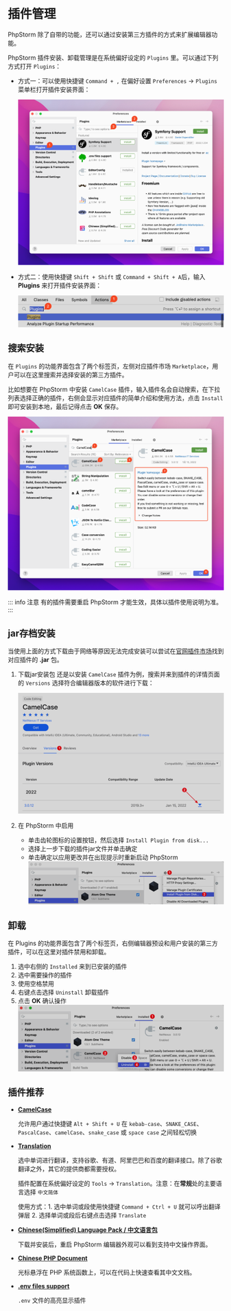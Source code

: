 # 插件管理

PhpStorm 除了自带的功能，还可以通过安装第三方插件的方式来扩展编辑器功能。


PhpStorm 插件安装、卸载管理是在系统偏好设定的 `Plugins` 里。可以通过下列方式打开  `Plugins`：

- 方式一：可以使用快捷键 `Command + ,` 在偏好设置 `Preferences` -> `Plugins` 菜单栏打开插件安装界面：


    ![](./images/plugins/marketplace-plugins.png)

- 方式二：使用快捷键 `Shift + Shift` 或 `Command + Shift + A`后，输入 **Plugins** 来打开插件安装界面：

    ![](./images/plugins/search-plugins-use-keymap.png)


## 搜索安装


在 `Plugins` 的功能界面包含了两个标签页，左侧对应插件市场 `Marketplace`，用户可以在这里搜索并选择安装的第三方插件。

比如想要在 PhpStorm 中安装 `CamelCase` 插件，输入插件名会自动搜索，在下拉列表选择正确的插件，右侧会显示对应插件的简单介绍和使用方法，点击 `Install` 即可安装到本地，最后记得点击 **OK** 保存。

![](./images/plugins/install-plugin.png)


::: info 注意
有的插件需要重启 PhpStorm 才能生效，具体以插件使用说明为准。
:::


## jar存档安装

当使用上面的方式下载由于网络等原因无法完成安装可以尝试在[官网插件市场](https://plugins.jetbrains.com/)找到对应插件的 **.jar** 包。

1. 下载jar安装包
    还是以安装 `CamelCase` 插件为例，搜索并来到插件的详情页面的 `Versions` 选择符合编辑器版本的软件进行下载：

    ![](./images/plugins/download-plugin-jar-data.png)

2. 在 PhpStorm 中启用
    - 单击齿轮图标的设置按钮，然后选择 `Install Plugin from disk...`
    - 选择上一步下载的插件jar文件并单击确定
    - 单击确定以应用更改并在出现提示时重新启动 PhpStorm
    ![](./images/plugins/install-plugin-from-disk.png)


## 卸载

在 Plugins 的功能界面包含了两个标签页，右侧编辑器预设和用户安装的第三方插件，可以在这里对插件禁用和卸载。

1. 选中右侧的 `Installed` 来到已安装的插件
2. 选中需要操作的插件
3. 使用空格禁用
4. 右键点击选择 `Uninstall` 卸载插件
5. 点击 **OK** 确认操作
    ![](./images/plugins/uninstall-plugin.png)


## 插件推荐

- [**CamelCase**](https://plugins.jetbrains.com/plugin/7160)

    允许用户通过快捷键 `Alt + Shift + U` 在 `kebab-case`、`SNAKE_CASE`、`PascalCase`、`camelCase`、`snake_case` 或 `space case` 之间轻松切换

- [**Translation**](https://plugins.jetbrains.com/plugin/8579)
    
    选中单词进行翻译，支持谷歌、有道、阿里巴巴和百度的翻译接口。除了谷歌翻译之外，其它的提供商都需要授权。
    

    插件配置在系统偏好设定的 `Tools` -> `Translation`。注意：在**常规**处的主要语言选择 `中文简体`


    使用方式：1. 选中单词或段使用快捷键 `Command + Ctrl + U` 就可以呼出翻译弹层 2. 选择单词或段后右键点击选择 `Translate`


- [**Chinese ​(Simplified)​ Language Pack / 中文语言包**](https://plugins.jetbrains.com/plugin/13710)

    下载并安装后，重启 PhpStorm 编辑器外观可以看到支持中文操作界面。

- [**Chinese PHP Document**](https://plugins.jetbrains.com/plugin/12734)
    
    光标悬浮在 PHP 系统函数上，可以在代码上快速查看其中文文档。


- [**.env files support**](https://plugins.jetbrains.com/plugin/9525)
    
    `.env` 文件的高亮显示插件